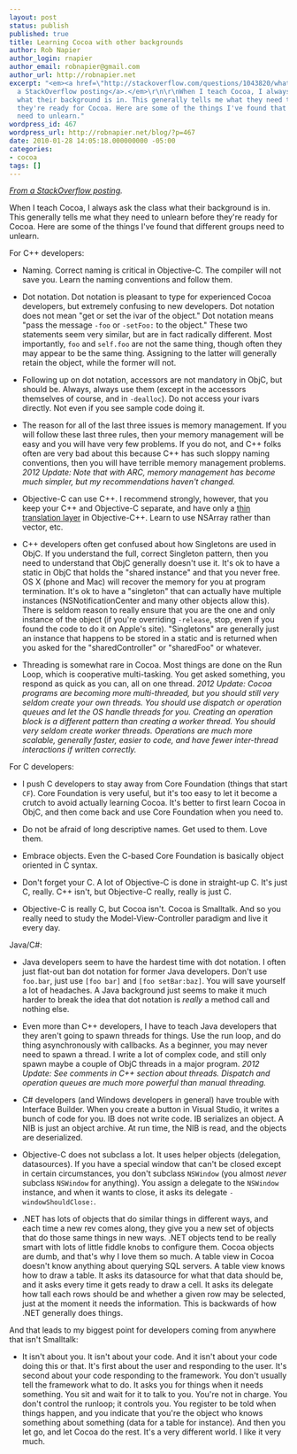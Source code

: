 ```yaml
---
layout: post
status: publish
published: true
title: Learning Cocoa with other backgrounds
author: Rob Napier
author_login: rnapier
author_email: robnapier@gmail.com
author_url: http://robnapier.net
excerpt: "<em><a href=\"http://stackoverflow.com/questions/1043820/what-programming-skills-i-need-to-become-an-iphone-developer/1044525#1044525\">From
  a StackOverflow posting</a>.</em>\r\n\r\nWhen I teach Cocoa, I always ask the class
  what their background is in. This generally tells me what they need to unlearn before
  they're ready for Cocoa. Here are some of the things I've found that different groups
  need to unlearn."
wordpress_id: 467
wordpress_url: http://robnapier.net/blog/?p=467
date: 2010-01-28 14:05:18.000000000 -05:00
categories:
- cocoa
tags: []
---
```

<em><a href="http://stackoverflow.com/questions/1043820/what-programming-skills-i-need-to-become-an-iphone-developer/1044525#1044525">From a StackOverflow posting</a>.</em>

When I teach Cocoa, I always ask the class what their background is in. This generally tells me what they need to unlearn before they're ready for Cocoa. Here are some of the things I've found that different groups need to unlearn.<a id="more"></a><a id="more-467"></a>

For C++ developers:

* Naming. Correct naming is critical in Objective-C. The compiler will not save you. Learn the naming conventions and follow them.

* Dot notation. Dot notation is pleasant to type for experienced Cocoa developers, but extremely confusing to new developers. Dot notation does not mean "get or set the ivar of the object." Dot notation means "pass the message `-foo` or `-setFoo:` to the object." These two statements seem very similar, but are in fact radically different. Most importantly, `foo` and `self.foo` are not the same thing, though often they may appear to be the same thing. Assigning to the latter will generally retain the object, while the former will not.

* Following up on dot notation, accessors are not mandatory in ObjC, but should be. Always, always use them (except in the accessors themselves of course, and in `-dealloc`). Do not access your ivars directly. Not even if you see sample code doing it.

* The reason for all of the last three issues is memory management. If you will follow these last three rules, then your memory management will be easy and you will have very few problems. If you do not, and C++ folks often are very bad about this because C++ has such sloppy naming conventions, then you will have terrible memory management problems. <em>2012 Update: Note that with ARC, memory management has become much simpler, but my recommendations haven't changed.</em>

* Objective-C can use C++. I recommend strongly, however, that you keep your C++ and Objective-C separate, and have only a <a href="http://robnapier.net/blog/wrapping-c-objc-20">thin translation layer</a> in Objective-C++. Learn to use NSArray rather than vector, etc.

* C++ developers often get confused about how Singletons are used in ObjC. If you understand the full, correct Singleton pattern, then you need to understand that ObjC generally doesn't use it. It's ok to have a static in ObjC that holds the "shared instance" and that you never free. OS X (phone and Mac) will recover the memory for you at program termination. It's ok to have a "singleton" that can actually have multiple instances (NSNotificationCenter and many other objects allow this). There is seldom reason to really ensure that you are the one and only instance of the object (if you're overriding `-release`, stop, even if you found the code to do it on Apple's site). "Singletons" are generally just an instance that happens to be stored in a static and is returned when you asked for the "sharedController" or "sharedFoo" or whatever.

* Threading is somewhat rare in Cocoa. Most things are done on the Run Loop, which is cooperative multi-tasking. You get asked something, you respond as quick as you can, all on one thread. <em>2012 Update: Cocoa programs are becoming more multi-threaded, but you should still very seldom create your own threads. You should use dispatch or operation queues and let the OS handle threads for you. Creating an operation block is a different pattern than creating a worker thread. You should very seldom create worker threads. Operations are much more scalable, generally faster, easier to code, and have fewer inter-thread interactions if written correctly.</em>

For C developers:

* I push C developers to stay away from Core Foundation (things that start `CF`). Core Foundation is very useful, but it's too easy to let it become a crutch to avoid actually learning Cocoa. It's better to first learn Cocoa in ObjC, and then come back and use Core Foundation when you need to.

* Do not be afraid of long descriptive names. Get used to them. Love them.

* Embrace objects. Even the C-based Core Foundation is basically object oriented in C syntax.

* Don't forget your C. A lot of Objective-C is done in straight-up C. It's just C, really. C++ isn't, but Objective-C really, really is just C.

* Objective-C is really C, but Cocoa isn't. Cocoa is Smalltalk. And so you really need to study the Model-View-Controller paradigm and live it every day.

Java/C#:

* Java developers seem to have the hardest time with dot notation. I often just flat-out ban dot notation for former Java developers. Don't use `foo.bar`, just use `[foo bar]` and `[foo setBar:baz]`. You will save yourself a lot of headaches. A Java background just seems to make it much harder to break the idea that dot notation is *really* a method call and nothing else.

* Even more than C++ developers, I have to teach Java developers that they aren't going to spawn threads for things. Use the run loop, and do thing asynchronously with callbacks. As a beginner, you may never need to spawn a thread. I write a lot of complex code, and still only spawn maybe a couple of ObjC threads in a major program. <em>2012 Update: See comments in C++ section about threads. Dispatch and operation queues are much more powerful than manual threading.</em>

* C# developers (and Windows developers in general) have trouble with Interface Builder. When you create a button in Visual Studio, it writes a bunch of code for you. IB does not write code. IB serializes an object. A NIB is just an object archive. At run time, the NIB is read, and the objects are deserialized.

* Objective-C does not subclass a lot. It uses helper objects (delegation, datasources). If you have a special window that can't be closed except in certain circumstances, you don't subclass `NSWindow` (you almost *never* subclass `NSWindow` for anything). You assign a delegate to the `NSWindow` instance, and when it wants to close, it asks its delegate `-windowShouldClose:`. 

* .NET has lots of objects that do similar things in different ways, and each time a new rev comes along, they give you a new set of objects that do those same things in new ways. .NET objects tend to be really smart with lots of little fiddle knobs to configure them. Cocoa objects are dumb, and that's why I love them so much. A table view in Cocoa doesn't know anything about querying SQL servers. A table view knows how to draw a table. It asks its datasource for what that data should be, and it asks every time it gets ready to draw a cell. It asks its delegate how tall each rows should be and whether a given row may be selected, just at the moment it needs the information. This is backwards of how .NET generally does things.

And that leads to my biggest point for developers coming from anywhere that isn't Smalltalk:

* It isn't about you. It isn't about your code. And it isn't about your code doing this or that. It's first about the user and responding to the user. It's second about your code responding to the framework. You don't usually tell the framework what to do. It asks you for things when it needs something. You sit and wait for it to talk to you. You're not in charge. You don't control the runloop; it controls you. You register to be told when things happen, and you indicate that you're the object who knows something about something (data for a table for instance). And then you let go, and let Cocoa do the rest. It's a very different world. I like it very much.
